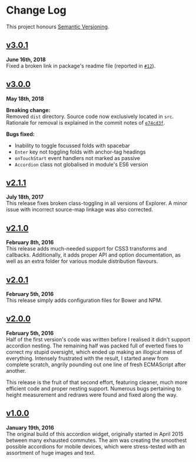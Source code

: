 Change Log
==========

This project honours [Semantic Versioning](http://semver.org).

[Staged]: https://github.com/Alhadis/Accordion/compare/v3.0.0...HEAD


[v3.0.1]
------------------------------------------------------------------------
**June 16th, 2018**  
Fixed a broken link in package's readme file (reported in [`#12`][]).

[`#12`]: https://github.com/Alhadis/Accordion/issues/12
[v3.0.1]: https://github.com/Alhadis/Accordion/releases/tag/v3.0.1



[v3.0.0]
------------------------------------------------------------------------
**May 18th, 2018**  

**Breaking change:**  
Removed `dist` directory. Source code now exclusively located in `src`.
Rationale for removal is explained in the commit notes of [`e74cd3f`][].

**Bugs fixed:**  
* Inability to toggle focussed folds with spacebar
* `Enter` key not toggling folds with anchor-tag headings
* `onTouchStart` event handlers not marked as passive
* `Accordion` class not globalised in module's ES6 version

[`e74cd3f`]: https://github.com/Alhadis/Accordion/commit/e74cd3f89aac2
[v3.0.0]: https://github.com/Alhadis/Accordion/releases/tag/v3.0.0



[v2.1.1]
------------------------------------------------------------------------
**July 18th, 2017**  
This release fixes broken class-toggling in all versions of Explorer.
A minor issue with incorrect source-map linkage was also corrected.

[v2.1.1]: https://github.com/Alhadis/Accordion/releases/tag/v2.1.1



[v2.1.0]
------------------------------------------------------------------------
**February 8th, 2016**  
This release adds much-needed support for CSS3 transforms and callbacks.
Additionally, it adds proper API and option documentation, as well as an
extra folder for various module distribution flavours.

[v2.1.0]: https://github.com/Alhadis/Accordion/releases/tag/v2.1.0



[v2.0.1]
------------------------------------------------------------------------
**February 5th, 2016**  
This release simply adds configuration files for Bower and NPM.

[v2.0.1]: https://github.com/Alhadis/Accordion/releases/tag/v2.0.1



[v2.0.0]
------------------------------------------------------------------------
**February 5th, 2016**  
Half of the first version's code was written before I realised it didn't
support accordion nesting. The remaining half was packed full of everted
fixes to correct my stupid oversight, which ended up making an illogical
mess of everything. Intensely frustrated with the result, I started anew
from complete scratch, angrily pounding out one line of fresh ECMAScript
after another.

This release is the fruit of that second effort, featuring cleaner, much
more efficient code and proper nesting support. Numerous bugs pertaining
to height measurement and redraws were found and fixed along the way.

[v2.0.0]: https://github.com/Alhadis/Accordion/releases/tag/v2.0.0



[v1.0.0]
------------------------------------------------------------------------
**January 19th, 2016**  
The original build of this accordion widget, originally started in April
2015 between many exhausted commutes. The aim was creating the smoothest
possible accordions for mobile devices, which were stress-tested with an
assortment of huge images and text.

[v1.0.0]: https://github.com/Alhadis/Accordion/releases/tag/v1.0.0
